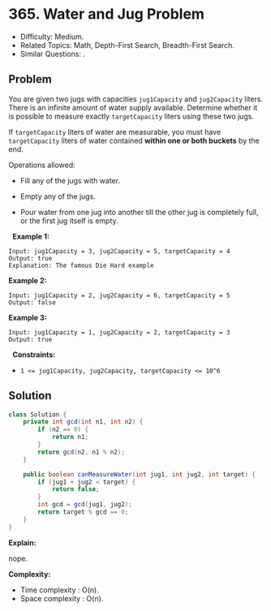 # 365. Water and Jug Problem

- Difficulty: Medium.
- Related Topics: Math, Depth-First Search, Breadth-First Search.
- Similar Questions: .

## Problem

You are given two jugs with capacities ```jug1Capacity``` and ```jug2Capacity``` liters. There is an infinite amount of water supply available. Determine whether it is possible to measure exactly ```targetCapacity``` liters using these two jugs.

If ```targetCapacity``` liters of water are measurable, you must have ```targetCapacity``` liters of water contained **within one or both buckets** by the end.

Operations allowed:


	
- Fill any of the jugs with water.
	
- Empty any of the jugs.
	
- Pour water from one jug into another till the other jug is completely full, or the first jug itself is empty.


 
**Example 1:**

```
Input: jug1Capacity = 3, jug2Capacity = 5, targetCapacity = 4
Output: true
Explanation: The famous Die Hard example 
```

**Example 2:**

```
Input: jug1Capacity = 2, jug2Capacity = 6, targetCapacity = 5
Output: false
```

**Example 3:**

```
Input: jug1Capacity = 1, jug2Capacity = 2, targetCapacity = 3
Output: true
```

 
**Constraints:**


	
- ```1 <= jug1Capacity, jug2Capacity, targetCapacity <= 10^6```



## Solution

```java
class Solution {
    private int gcd(int n1, int n2) {
        if (n2 == 0) {
            return n1;
        }
        return gcd(n2, n1 % n2);
    }

    public boolean canMeasureWater(int jug1, int jug2, int target) {
        if (jug1 + jug2 < target) {
            return false;
        }
        int gcd = gcd(jug1, jug2);
        return target % gcd == 0;
    }
}
```

**Explain:**

nope.

**Complexity:**

* Time complexity : O(n).
* Space complexity : O(n).
